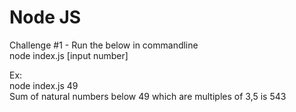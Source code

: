# Node JS  
Challenge #1 - Run the below in commandline  
node index.js [input number]  

Ex:  
node index.js 49  
Sum of natural numbers below 49 which are multiples of 3,5 is 543  